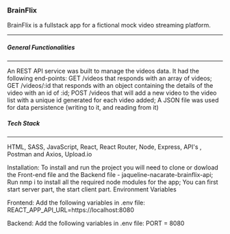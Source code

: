<h3> BrainFlix </h3>

BrainFlix is a fullstack app for a fictional mock video streaming platform. 
<hr/>

<h5>General Functionalities</h5>
<hr/>

An REST API service was built to manage the videos data. It had the following end-points:
GET /videos that responds with an array of videos;
GET /videos/:id that responds with an object containing the details of the video with an id of :id;
POST /videos that will add a new video to the video list with a unique id generated for each video added;
A JSON file was used for data persistence (writing to it, and reading from it)

<h5>Tech Stack</h5>
<hr/>
HTML, SASS, JavaScript, React, React Router, Node, Express, API's , Postman and Axios, Upload.io

Installation:
To install and run the project you will need to clone or dowload the Front-end file and the Backend file - jaqueline-nacarate-brainflix-api;
Run nmp i to install all the required node modules for the app;
You can first start server part, the start client part.
Environment Variables

Frontend:
Add the following variables in .env file:
REACT_APP_API_URL=https://localhost:8080

Backend:
Add the following variables in .env file:
PORT = 8080

